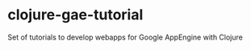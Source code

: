 clojure-gae-tutorial
====================

Set of tutorials to develop webapps for Google AppEngine with Clojure